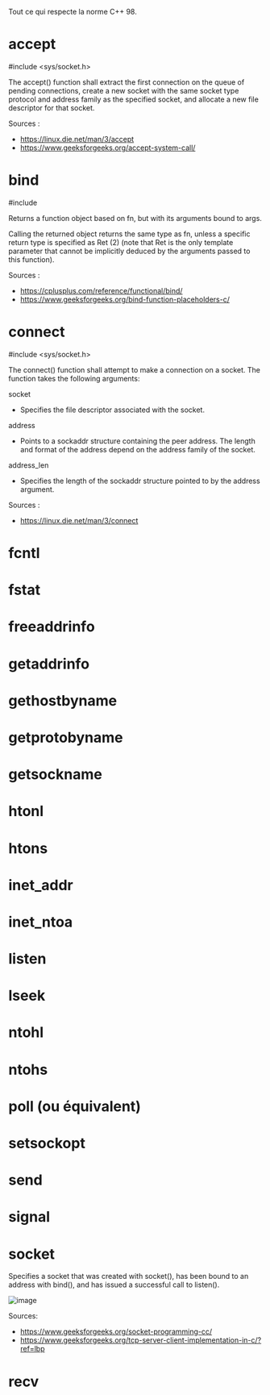 Tout ce qui respecte la norme C++ 98.

# accept

#include <sys/socket.h>

The accept() function shall extract the first connection on the queue of pending connections, create a new socket with the same socket type protocol and address family as the specified socket, and allocate a new file descriptor for that socket. 

Sources :
  - https://linux.die.net/man/3/accept
  - https://www.geeksforgeeks.org/accept-system-call/

# bind

#include <functional>

Returns a function object based on fn, but with its arguments bound to args.

Calling the returned object returns the same type as fn, unless a specific return type is specified as Ret (2) (note that Ret is the only template parameter that cannot be implicitly deduced by the arguments passed to this function).

Sources :
  - https://cplusplus.com/reference/functional/bind/
  - https://www.geeksforgeeks.org/bind-function-placeholders-c/

# connect
  
#include <sys/socket.h>

The connect() function shall attempt to make a connection on a socket. The function takes the following arguments:

socket
  
  - Specifies the file descriptor associated with the socket. 
  
address
  
  - Points to a sockaddr structure containing the peer address. The length and format of the address depend on the address family of the socket. 
  
address_len
  
  - Specifies the length of the sockaddr structure pointed to by the address argument.
  
Sources : 
  - https://linux.die.net/man/3/connect

# fcntl

# fstat

# freeaddrinfo

# getaddrinfo

# gethostbyname

# getprotobyname

# getsockname

# htonl

# htons

# inet_addr

# inet_ntoa

# listen

# lseek

# ntohl

# ntohs

# poll (ou équivalent)

# setsockopt

# send

# signal

# socket

Specifies a socket that was created with socket(), has been bound to an address with bind(), and has issued a successful call to listen(). 


![image](https://user-images.githubusercontent.com/83389924/228445722-a093b09a-b70a-4b08-be6e-116692a3ad75.png)

Sources: 

  - https://www.geeksforgeeks.org/socket-programming-cc/
  - https://www.geeksforgeeks.org/tcp-server-client-implementation-in-c/?ref=lbp


# recv

